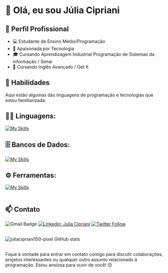 # 👋 Olá, eu sou Júlia Cipriani

## 💼 Perfil Profissional

- 💻 Estudante de Ensino Médio/Programação
- 🌱 Apaixonada por Tecnologia
- 🎓 Cursando Aprendizagem Industrial Programação de Sistemas da informação / Senai
- 🤳 Cursando Inglês Avançado / Get It

## 🚀 Habilidades

Aqui estão algumas das linguagens de programação e tecnologias que estou familiarizada:

## 👨‍💻 Linguagens: 
[![My Skills](https://skillicons.dev/icons?i=java,javascript)](https://skillicons.dev)

## 🗄️ Bancos de Dados: 
[![My Skills](https://skillicons.dev/icons?i=mysql)](https://skillicons.dev)

## ⚙️ Ferramentas:
[![My Skills](https://skillicons.dev/icons?i=git,github,visualstudio)](https://skillicons.dev)<br><br>

## 📫 Contato

![Gmail Badge](https://img.shields.io/badge/-juliacipriani150@gmail.com-006bed?style=flat-square&logo=Gmail&logoColor=white&link=mailto:juliacipriani150@gmail.com)
[![Linkedin: Julia Cipriani](https://img.shields.io/badge/-juliacipriani150-blue?style=flat-square&logo=Linkedin&logoColor=white&link=https://www.linkedin.com/in/juliacipriani150/)](https://www.linkedin.com/in/juliacipriani150/)
[![Twitter Follow](https://img.shields.io/twitter/follow/juliacipriani150?style=social)](https://twitter.com/juliacipriani150) <br><br>

![juliacipriani150-pixel GitHub stats](https://github-readme-stats.vercel.app/api?username=juliacipriani150-pixel&show_icons=true&theme=dark) <br><br>

Fique à vontade para entrar em contato comigo para discutir colaborações, projetos interessantes ou qualquer outro assunto relacionado à programação. Estou ansiosa para ouvir de você! 😊
